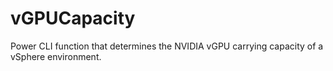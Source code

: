 # vGPUCapacity
Power CLI function that determines the NVIDIA vGPU carrying capacity of a vSphere environment.
